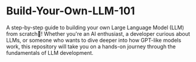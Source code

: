 # Build-Your-Own-LLM-101
A step-by-step guide to building your own Large Language Model (LLM) from scratch🚀! Whether you're an AI enthusiast, a developer curious about LLMs, or someone who wants to dive deeper into how GPT-like models work, this repository will take you on a hands-on journey through the fundamentals of LLM development.
